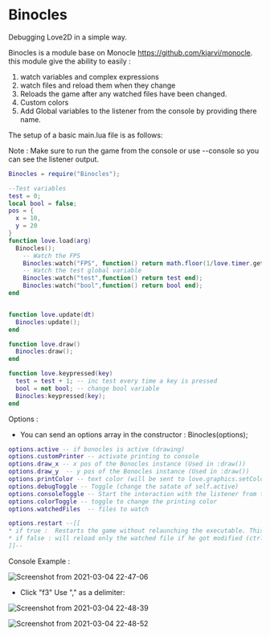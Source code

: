 # Binocles
Debugging Love2D in a simple way.

Binocles is a module base on Monocle https://github.com/kjarvi/monocle.
this module give the ability to easily :
  1. watch variables and complex expressions
  2. watch files and reload them when they change
  3. Reloads the game after any watched files have been changed.
  4. Custom colors
  5. Add Global variables to the listener from the console by providing there name.

The setup of a basic main.lua file is as follows:

Note : Make sure to run the game from the console or use --console so you can see the listener output.

```lua
Binocles = require("Binocles");

--Test variables
test = 0;
local bool = false;
pos = {
  x = 10,
  y = 20
}
function love.load(arg)
  Binocles();
    -- Watch the FPS
    Binocles:watch("FPS", function() return math.floor(1/love.timer.getDelta()) end);
    -- Watch the test global variable
    Binocles:watch("test",function() return test end);
    Binocles:watch("bool",function() return bool end);
end


function love.update(dt)
  Binocles:update();
end

function love.draw()
  Binocles:draw();
end

function love.keypressed(key)
  test = test + 1; -- inc test every time a key is pressed
  bool = not bool; -- change bool variable
  Binocles:keypressed(key);
end

```

Options :
* You can send an options array in the constructor : Binocles(options);
```lua
options.active -- if bonocles is active (drawing)  
options.customPrinter -- activate printing to console
options.draw_x -- x pos of the Bonocles instance (Used in :draw())
options.draw_y  -- y pos of the Bonocles instance (Used in :draw())
options.printColor -- text color (will be sent to love.graphics.setColor())
options.debugToggle -- Toggle (change the satate of self.active)
options.consoleToggle -- Start the interaction with the listener from the console
options.colorToggle -- toggle to change the printing color
options.watchedFiles  -- files to watch

options.restart --[[
* if true :  Restarts the game without relaunching the executable. This cleanly shuts down the main Lua state instance and creates a brand new one.
* if false : will reload only the watched file if he got modified (ctrl-s).
]]--

```

Console Example :

![Screenshot from 2021-03-04 22-47-06](https://github.com/maromaroXD/Binocles/blob/master/public/imgs/Screenshot%20from%202021-03-04%2022-47-06.png)

* Click "f3" Use "," as a delimiter: 

![Screenshot from 2021-03-04 22-48-39](https://github.com/maromaroXD/Binocles/blob/master/public/imgs/Screenshot%20from%202021-03-04%2022-48-39.png)

![Screenshot from 2021-03-04 22-48-52](https://github.com/maromaroXD/Binocles/blob/master/public/imgs/Screenshot%20from%202021-03-04%2022-48-52.png)

